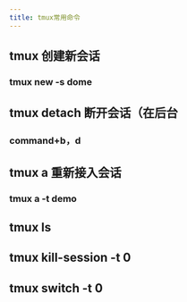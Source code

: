 ```yaml
---
title: tmux常用命令
---
```


## tmux 创建新会话
### tmux new -s dome
## tmux detach 断开会话（在后台
### command+b，d
## tmux a 重新接入会话
### tmux a -t demo
## tmux ls
## tmux kill-session -t 0
## tmux switch -t 0
